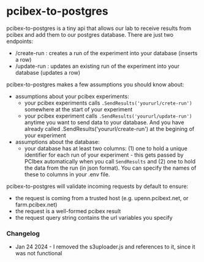 # pcibex-to-postgres

pcibex-to-postgres is a tiny api that allows our lab to receive results from pcibex and add them to our postgres database. There are just two endpoints:

- /create-run : creates a run of the experiment into your database (inserts a row) 
- /update-run : updates an existing run of the experiment into your database (updates a row)

pcibex-to-postgres makes a few assumptions you should know about:

- assumptions about your pcibex experiments:
    - your pcibex experiments calls `.SendResults('yoururl/crete-run')` somewhere at the start of your experiment
    - your pcibex experiment calls `.SendResults('yoururl/update-run')` anytime you want to send data to your database. And you have already called .SendResults('yoururl/create-run') at the begining of your experiment
- assumptions about the database:
    - your database has at least two columns: (1) one to hold a unique identifier for each run of your experiment - this gets passed by PCIbex automatically when you call `SendResults` and (2) one to hold the data from the run (in json format). You can specify the names of these to columns in your .env file.

pcibex-to-postgres will validate incoming requests by default to ensure:
- the request is coming from a trusted host (e.g. upenn.pcibext.net, or farm.pcibex.net)
- the request is a well-formed pcibex result
- the request query string contains the url variables you specify



### Changelog

- Jan 24 2024 - I removed the s3uploader.js and references to it, since it was not functional 
